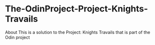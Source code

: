 # The-OdinProject-Project-Knights-Travails
About This is a solution to the Project: Knights Travails that is part of the Odin project
